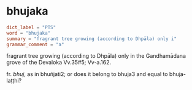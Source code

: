 # bhujaka

``` toml
dict_label = "PTS"
word = "bhujaka"
summary = "fragrant tree growing (according to Dhpāla) only i"
grammar_comment = "a"
```

fragrant tree growing (according to Dhpāla) only in the Gandhamādana grove of the Devaloka Vv.35#5; Vv\-a.162.

fr. *bhuj*, as in bhuñjati2; or does it belong to bhuja3 and equal to bhuja\-laṭṭhi?

